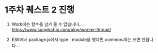 # 1주차 퀘스트 2 진행

1. Work에는 함수를 넘겨 줄 수 없습니다....
https://www.sungikchoi.com/blog/worker-thread/

2. ES6에서 package.js에서 type : module을 했다면 commonJS는 쓰면 안됩니다....